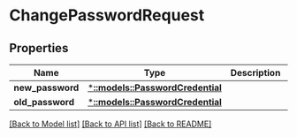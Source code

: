 # ChangePasswordRequest

## Properties
Name | Type | Description | Notes
------------ | ------------- | ------------- | -------------
**new_password** | [***::models::PasswordCredential**](PasswordCredential.md) |  | [optional] 
**old_password** | [***::models::PasswordCredential**](PasswordCredential.md) |  | [optional] 

[[Back to Model list]](../README.md#documentation-for-models) [[Back to API list]](../README.md#documentation-for-api-endpoints) [[Back to README]](../README.md)


